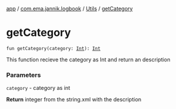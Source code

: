 [app](../../index.md) / [com.ema.jannik.logbook](../index.md) / [Utils](index.md) / [getCategory](./get-category.md)

# getCategory

`fun getCategory(category: `[`Int`](https://kotlinlang.org/api/latest/jvm/stdlib/kotlin/-int/index.html)`): `[`Int`](https://kotlinlang.org/api/latest/jvm/stdlib/kotlin/-int/index.html)

This function recieve the category as Int and return an description

### Parameters

`category` - category as int

**Return**
integer from the string.xml with the description

